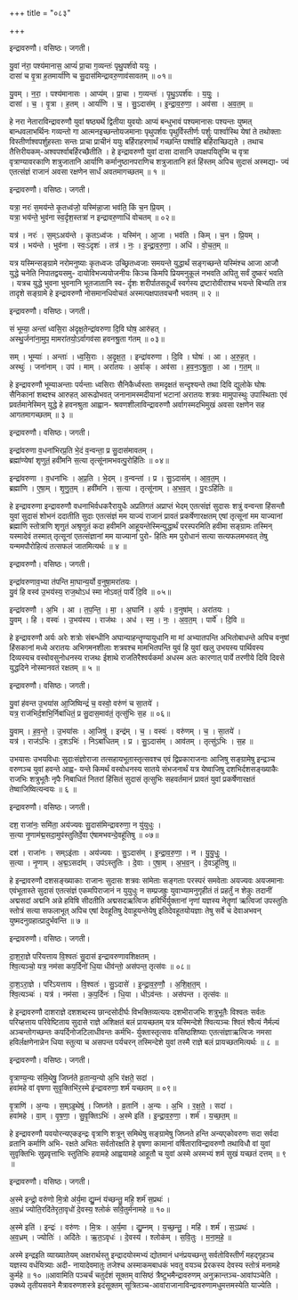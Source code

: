 +++
title = "०८३"

+++


इन्द्रावरुणौ। वसिष्ठः। जगती।

यु॒वां न॑रा॒ पश्य॑मानास॒ आप्यं॑ प्रा॒चा ग॒व्यन्तः॑ पृथु॒पर्श॑वो ययुः ।  
दासा॑ च वृ॒त्रा ह॒तमार्या॑णि च सु॒दास॑मिन्द्रावरु॒णाव॑सावतम् ॥ ०१॥

यु॒वम् । न॒रा॒ । पश्य॑मानासः । आप्य॑म् । प्रा॒चा । ग॒व्यन्तः॑ । पृ॒थु॒ऽपर्श॑वः । य॒युः॒ ।  
दासा॑ । च॒ । वृ॒त्रा । ह॒तम् । आर्या॑णि । च॒ । सु॒ऽदास॑म् । इ॒न्द्रा॒व॒रु॒णा॒ । अव॑सा । अ॒व॒त॒म् ॥

हे नरा नेताराविन्द्रावरुणौ युवां षष्ठ्यर्थे द्वितीया युवयोः आप्यं बन्धुभावं पश्यमानासः पश्यन्तः युष्मत् बान्धवलाभर्थिनः गव्यन्तो गा आत्मनइच्छन्तोयजमानाः पृथुपर्शवः पृथुर्विस्तीर्णः पर्शुः पार्श्वास्थि येषां ते तथोक्ताः विस्तीर्णाश्वपर्शुहस्ताः सन्तः प्राचा प्राचीनं ययुः बर्हिराहरणार्थं गच्छन्ति पर्श्वाहि बर्हिराच्छिद्यते । तथाच तैत्तिरीयकम्-अश्वपर्श्वाबर्हिरच्छैतीति । हे इन्द्रावरुणौ युवां दासा दासानि उपक्षपयितॄप्मि च वृत्रा वृत्राण्यावरकाणि शत्रुजातानि आर्याणि कर्मानुष्ठानपराणिच शत्रुजातानि हतं हिंस्तम् अपिच सुदासं अस्मद्या- ज्यं एतत्संज्ञं राजानं अवसा रक्षणेन सार्धं अवतमागच्छतम् ॥ १ ॥

इन्द्रावरुणौ। वसिष्ठः। जगती।

यत्रा॒ नरः॑ स॒मय॑न्ते कृ॒तध्व॑जो॒ यस्मि॑न्ना॒जा भव॑ति॒ किं च॒न प्रि॒यम् ।  
यत्रा॒ भय॑न्ते॒ भुव॑ना स्व॒र्दृश॒स्तत्रा॑ न इन्द्रावरु॒णाधि॑ वोचतम् ॥ ०२॥

यत्र॑ । नरः॑ । स॒म्ऽअय॑न्ते । कृ॒तऽध्व॑जः । यस्मि॑न् । आ॒जा । भव॑ति । किम् । च॒न । प्रि॒यम् ।  
यत्र॑ । भय॑न्ते । भुव॑ना । स्वः॒ऽदृशः॑ । तत्र॑ । नः॒ । इ॒न्द्रा॒व॒रु॒णा॒ । अधि॑ । वो॒च॒त॒म् ॥

यत्र यस्मिन्सङ्ग्रामे नरोमनुष्याः कृतध्वजः उच्छ्रितध्वजाः समयन्ते युद्धार्थं सङ्गच्छन्ते यस्मिंश्च आजा आजौ युद्धे चनेति निपातद्वयसमु- दायोविभज्ययोजनीयः किञ्च किमपि प्रियमनुकूलं नभवति अपितु सर्वं दुष्करं भवति । यत्रच युद्धे भुवना भुवनानि भूतजातानि स्व- र्दृशः शरीर्पातसदूर्ध्वं स्वर्गस्य द्रष्टारोवीराश्च भयन्ते बिभ्यति तत्र तादृशे सङ्ग्रामे हे इन्द्रावरुणौ नोसमानधिवोचतं अस्मत्पक्षपातवचनौ भवतम् ॥ २ ॥

इन्द्रावरुणौ। वसिष्ठः। जगती।

सं भूम्या॒ अन्ता॑ ध्वसि॒रा अ॑दृक्ष॒तेन्द्रा॑वरुणा दि॒वि घोष॒ आरु॑हत् ।  
अस्थु॒र्जना॑ना॒मुप॒ मामरा॑तयो॒ऽर्वागव॑सा हवनश्रु॒ता ग॑तम् ॥ ०३॥

सम् । भूम्याः॑ । अन्ताः॑ । ध्व॒सि॒राः । अ॒दृ॒क्ष॒त॒ । इन्द्रा॑वरुणा । दि॒वि । घोषः॑ । आ । अ॒रु॒ह॒त् ।  
अस्थुः॑ । जना॑नाम् । उप॑ । माम् । अरा॑तयः । अ॒र्वाक् । अव॑सा । ह॒व॒न॒ऽश्रु॒ता॒ । आ । ग॒त॒म् ॥

हे इन्द्रावरुणौ भूम्याअन्ताः पर्यन्ताः ध्वसिराः सैनिकैर्ध्वस्ताः समदृक्षतं सन्दृश्यन्ते तथा दिवि द्युलोके घोषः सैनिकानां शब्दश्च आरुहत् आरूढोभवत् जनानामस्मदीयानां भटानां अरातयः शत्रवः मामुपास्थुः उपास्थिताः एवं प्रवर्तमानेस्मिन् युद्धे हे हवनश्रुता आह्वान- श्रवणशीलाविन्द्रावरुणौ अर्वागस्मदभिमुखं अवसा रक्षणेन सह आगतमागच्छतम् ॥ ३ ॥

इन्द्रावरुणौ। वसिष्ठः। जगती।

इन्द्रा॑वरुणा व॒धना॑भिरप्र॒ति भे॒दं व॒न्वन्ता॒ प्र सु॒दास॑मावतम् ।  
ब्रह्मा॑ण्येषां शृणुतं॒ हवी॑मनि स॒त्या तृत्सू॑नामभवत्पु॒रोहि॑तिः ॥ ०४॥

इन्द्रा॑वरुणा । व॒धना॑भिः । अ॒प्र॒ति । भे॒दम् । व॒न्वन्ता॑ । प्र । सु॒ऽदास॑म् । आ॒व॒त॒म् ।  
ब्रह्मा॑णि । ए॒षा॒म् । शृ॒णु॒त॒म् । हवी॑मनि । स॒त्या । तृत्सू॑नाम् । अ॒भ॒व॒त् । पु॒रःऽहि॑तिः ॥

हे इन्द्रावरुणा इन्द्रावरुणौ वधनाभिर्वधकरैरायुधैः अप्रतिगतं अप्राप्तं भेदम् एतत्संज्ञं सुदासः शत्रुं वन्वन्ता हिंसन्तौ युवां सुदासं शोभनं ददातीति सुदाः एतत्संज्ञं मम याज्यं राजानं प्रावतं प्रकर्षेणारक्षतम् एषां तृत्सूनां मम याज्यानां ब्रह्माणि स्तोत्राणि शृणुतं अश्रृणुतं कदा हवीमनि आहूयन्तेस्मिन्युद्धार्थं परस्परमिति हवीमा सङ्ग्रामः तस्मिन् यस्मादेवं तस्मात् तृत्सूनां एतत्संज्ञानां मम याज्यानां पुरो- हितिः मम पुरोधानं सत्या सत्यफलमभवत् तेषु यन्ममपौरोहित्यं तत्सफलं जातमित्यर्थः ॥ ४ ॥

इन्द्रावरुणौ। वसिष्ठः। जगती।

इन्द्रा॑वरुणाव॒भ्या त॑पन्ति मा॒घान्य॒र्यो व॒नुषा॒मरा॑तयः ।  
यु॒वं हि वस्व॑ उ॒भय॑स्य॒ राज॒थोऽध॑ स्मा नोऽवतं॒ पार्ये॑ दि॒वि ॥ ०५॥

इन्द्रा॑वरुणौ । अ॒भि । आ । त॒प॒न्ति॒ । मा॒ । अ॒घानि॑ । अ॒र्यः । व॒नुषा॑म् । अरा॑तयः ।  
यु॒वम् । हि । वस्वः॑ । उ॒भय॑स्य । राज॑थः । अध॑ । स्म॒ । नः॒ । अ॒व॒त॒म् । पार्ये॑ । दि॒वि ॥

हे इन्द्रावरुणौ अर्यः अरेः शत्रोः संबन्धीनि अघान्याहन्तॄण्यायुधानि मा मां अभ्यातपन्ति अभितोबाधन्ते अपिच वनुषां हिंसकानां मध्ये अरातयः अभिगमनशीलाः शत्रवश्च मामभितपन्ति युवं हि युवां खलु उभयस्य पार्थिवस्य दिव्यस्यच वस्वोवसुनोधनस्य राजथः ईशाथे राजतिरैश्वर्यकर्मा अधस्म अतः कारणात् पार्ये तरणीये दिवि दिवसे युद्धदिने नोस्मानवतं रक्षतम् ॥ ५ ॥

इन्द्रावरुणौ। वसिष्ठः। जगती।

यु॒वां ह॑वन्त उ॒भया॑स आ॒जिष्विन्द्रं॑ च॒ वस्वो॒ वरु॑णं च सा॒तये॑ ।  
यत्र॒ राज॑भिर्द॒शभि॒र्निबा॑धितं॒ प्र सु॒दास॒माव॑तं॒ तृत्सु॑भिः स॒ह ॥ ०६॥

यु॒वाम् । ह॒व॒न्ते॒ । उ॒भया॑सः । आ॒जिषु॑ । इन्द्र॑म् । च॒ । वस्वः॑ । वरु॑णम् । च॒ । सा॒तये॑ ।  
यत्र॑ । राज॑ऽभिः । द॒शऽभिः॑ । निऽबा॑धितम् । प्र । सु॒ऽदास॑म् । आव॑तम् । तृत्सु॑ऽभिः । स॒ह ॥

उभयासः उभयविधाः सुदाःसंज्ञोराजा तत्सहायभूतास्तृत्सवश्च एवं द्विप्रकाराजनाः आजिषु सङ्ग्रामेषु इन्द्रञ्च वरुणञ्च युवां हवन्ते आह्व- यन्ते किमर्थं वस्वोधनस्य सातये संभजनार्थं यत्र येष्वाजिषु दशभिर्दशसङ्ख्याकैः राजभिः शत्रुभूतैः नृपैः निबाधितं नितरां हिंसितं सुदासं तृत्सुभिः सहवर्तमानं प्रावतं युवां प्रकर्षेणारक्षतं तेष्वाजिष्वित्यन्वयः ॥ ६ ॥

इन्द्रावरुणौ। वसिष्ठः। जगती।

दश॒ राजा॑नः॒ समि॑ता॒ अय॑ज्यवः सु॒दास॑मिन्द्रावरुणा॒ न यु॑युधुः ।  
स॒त्या नृ॒णाम॑द्म॒सदा॒मुप॑स्तुतिर्दे॒वा ए॑षामभवन्दे॒वहू॑तिषु ॥ ०७॥

दश॑ । राजा॑नः । सम्ऽइ॑ताः । अय॑ज्यवः । सु॒ऽदास॑म् । इ॒न्द्रा॒व॒रु॒णा॒ । न । यु॒यु॒धुः॒ ।  
स॒त्या । नृ॒णाम् । अ॒द्म॒ऽसदा॑म् । उप॑ऽस्तुतिः । दे॒वाः । ए॒षा॒म् । अ॒भ॒व॒न् । दे॒वऽहू॑तिषु ॥

हे इन्द्रावरुणौ दशसङ्ख्याकाः राजानः सुदासः शत्रवः सांमेताः सङ्गताः परस्परं समवेताः अयज्यवः अयजमानाः एवंभूतास्ते सुदासं एतत्संज्ञं एकमपिराजानं न युयुधुः न सम्प्रजह्रुः युवाभ्यामनुगृहीतं तं प्रहर्तुं न शेकुः तदानीं अद्मसदां अद्मनि अन्ने हविषि सीदतीति अद्मसदऋत्विजः हविर्भिर्युक्तानां नृणां यज्ञस्य नेतॄणां ऋत्विजां उपस्तुतिः स्तोत्रं सत्या सफलाभूत् अपिच एषां देवहूतिषु देवाहूयन्तेयेषु इतिदेवहूतयोयज्ञाः तेषु सर्वे च देवाअभवन् युष्मदनुग्रहात्प्रादुर्भवन्ति ॥ ७ ॥

इन्द्रावरुणौ। वसिष्ठः। जगती।

दा॒श॒रा॒ज्ञे परि॑यत्ताय वि॒श्वतः॑ सु॒दास॑ इन्द्रावरुणावशिक्षतम् ।  
श्वि॒त्यञ्चो॒ यत्र॒ नम॑सा कप॒र्दिनो॑ धि॒या धीव॑न्तो॒ अस॑पन्त॒ तृत्स॑वः ॥ ०८॥

दा॒श॒ऽरा॒ज्ञे । परि॑ऽयत्ताय । वि॒श्वतः॑ । सु॒ऽदासे॑ । इ॒न्द्रा॒व॒रु॒णौ॒ । अ॒शि॒क्ष॒त॒म् ।  
श्वि॒त्यञ्चः॑ । यत्र॑ । नम॑सा । क॒प॒र्दिनः॑ । धि॒या । धीऽव॑न्तः । अस॑पन्त । तृत्स॑वः ॥

हे इन्द्रावरुणौ दाशराज्ञे दशशब्दस्य छान्दसोदीर्घः विभक्तिव्यत्ययः दशभीराजभिः शत्रुभूतैः विश्वतः सर्वतः परिय्हत्ताय परिवेष्टिताय सुदासे राज्ञे अशिक्षतं बलं प्रायच्छतम् यत्र यस्मिन्देशे श्वित्यञ्चः श्वितं श्वैत्यं नैर्मल्यं अञ्चन्तोगच्छन्तः कपर्दिनोजटिलाधीवन्तः कर्मभि- र्युक्तास्तृत्सवः वसिष्ठशिष्याः एतत्संज्ञाऋत्विजः नमसा हविर्लक्षणेनान्नेन धिया स्तुत्या च असपन्त पर्यचरन् तस्मिन्देशे युवां तस्मै राज्ञे बलं प्रायच्छतमित्यर्थः ॥ ८ ॥

इन्द्रावरुणौ। वसिष्ठः। जगती।

वृ॒त्राण्य॒न्यः स॑मि॒थेषु॒ जिघ्न॑ते व्र॒तान्य॒न्यो अ॒भि र॑क्षते॒ सदा॑ ।  
हवा॑महे वां वृषणा सुवृ॒क्तिभि॑र॒स्मे इ॑न्द्रावरुणा॒ शर्म॑ यच्छतम् ॥ ०९॥

वृ॒त्राणि॑ । अ॒न्यः । स॒म्ऽइ॒थेषु॑ । जिघ्न॑ते । व्र॒तानि॑ । अ॒न्यः । अ॒भि । र॒क्ष॒ते॒ । सदा॑ ।  
हवा॑महे । वा॒म् । वृ॒ष॒णा॒ । सु॒वृ॒क्तिऽभिः॑ । अ॒स्मे इति॑ । इ॒न्द्रा॒व॒रु॒णा॒ । शर्म॑ । य॒च्छ॒त॒म् ॥

हे इन्द्रावरुणौ यवयोरन्यएकइन्द्रः वृत्राणि शत्रून् समिथेषु सङ्ग्रामेषु जिघ्नते हन्ति अन्यएकोवरुणः सदा सर्वदा व्रतानि कर्माणि अभि- रक्षते अभितः सर्वतोरक्षति हे वृषणा कामानां वर्षिताराविन्द्रावरुणौ तथाविधौ वां युवां सुवृक्तिभिः सुप्रवृत्ताभिः स्तुतिभिः हवामहे आह्वयामहे आहूतौ च युवां अस्मे अस्मभ्यं शर्म सुखं यच्छतं दत्तम् ॥ ९ ॥

इन्द्रावरुणौ। वसिष्ठः। जगती।

अ॒स्मे इन्द्रो॒ वरु॑णो मि॒त्रो अ॑र्य॒मा द्यु॒म्नं य॑च्छन्तु॒ महि॒ शर्म॑ स॒प्रथः॑ ।  
अ॒व॒ध्रं ज्योति॒रदि॑तेरृता॒वृधो॑ दे॒वस्य॒ श्लोकं॑ सवि॒तुर्म॑नामहे ॥ १०॥

अ॒स्मे इति॑ । इन्द्रः॑ । वरु॑णः । मि॒त्रः । अ॒र्य॒मा । द्यु॒म्नम् । य॒च्छ॒न्तु॒ । महि॑ । शर्म॑ । स॒ऽप्रथः॑ ।  
अ॒व॒ध्रम् । ज्योतिः॑ । अदि॑तेः । ऋ॒त॒ऽवृधः॑ । दे॒वस्य॑ । श्लोक॑म् । स॒वि॒तुः । म॒ना॒म॒हे॒ ॥

अस्मे इन्द्रइति व्याख्यातेयम् अक्षरार्थस्तु इन्द्रादयोस्मभ्यं द्योतमानं धनंप्रयच्छन्तु सर्वतोविस्तीर्णं महद्गृहञ्च यज्ञस्य वर्धयित्र्याः अदी- नायादेवमातुः तजेश्च अस्माकमबाधकं भवतु वयञ्च प्रेरकस्य देवस्य स्तोत्रं मनामहे कुर्महे ॥ १० ॥आवामिति पञ्चर्चं चतुर्दशं सूक्तम् वासिष्ठं त्रैष्टुभमैन्द्रावरुणम् अनुक्रान्तञ्च-आवांपञ्चेति । उक्थ्ये तृतीयसवने मैत्रावरुणशस्त्रे इदंसूक्तम् सूत्रितञ्च-आवांराजानाविन्द्रावरुणामधुमत्तमस्येति याज्येति ।